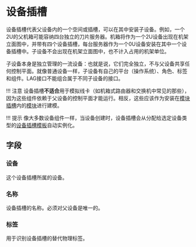 # 设备插槽

设备插槽代表父设备内的一个空间或插槽，可以在其中安装子设备。例如，一个2U的父机箱可能容纳四台独立的刀片服务器。机箱将作为一个2U设备出现在机架立面图中，并带有四个设备插槽，每台服务器作为一个0U设备安装在其中一个设备插槽中。子设备不会出现在机架立面图中，也不计入占用的机架单位。

子设备本身是独立管理的一流设备：也就是说，它们完全独立，不与父设备共享任何控制平面。就像普通设备一样，子设备有自己的平台（操作系统）、角色、标签和组件。LAG接口不能组合属于不同子设备的接口。

!!! 注意
    设备插槽**不适合**用于模拟线卡（如机箱式路由器和交换机中常见的那些），因为这些组件依赖于父设备的控制平面才能运行。相反，这些应该作为安装在[模块插槽](./modulebay.md)内的[模块](./module.md)进行建模。

!!! 提示
    像大多数设备组件一样，当设备创建时，设备插槽会从分配给选定设备类型的[设备插槽模板](./devicebaytemplate.md)自动实例化。

## 字段

### 设备

这个设备插槽所属的设备。

### 名称

设备插槽的名称。必须对父设备是唯一的。

### 标签

用于识别设备插槽的替代物理标签。
